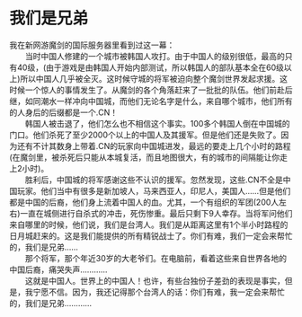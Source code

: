 # 我们是兄弟

我在新网游魔剑的国际服务器里看到过这一幕：  
　　当时中国人修建的一个城市被韩国人攻打。由于中国人的级别很低，最高的只有40级，(由于游戏是由韩国人开始内部测试，所以韩国人的部队基本全在60级以上)所以中国人几乎被全灭。这时候守城的将军被迫向整个魔剑世界发起求援。这时候一个惊人的事情发生了。从魔剑的各个角落赶来了一批批的队伍。他们前赴后继，如同潮水一样冲向中国城，而他们无论名字是什么，来自哪个城市，他们所有的人身后的后缀都是一个.CN！  
　　韩国人被击退了，他们怎么也不相信这个事实。100多个韩国人倒在中国城的门口。他们杀死了至少2000个以上的中国人及其援军。但是他们还是失败了。因为还有不计其数身上带着.CN的玩家向中国城进发，最远的要走上几个小时的路程(在魔剑里，被杀死后只能从本城复活，而且地图很大，有的城市的间隔能让你走上2小时)。  
　　胜利后，中国城的将军感谢这些不认识的援军。忽然发现，这些.CN不全是中国玩家。他们当中有很多是新加坡人，马来西亚人，印尼人，美国人……但是他们都是中国的后裔，他们身上流着中国人的血。尤其，一个有组织的军团(200人左右)一直在城侧进行自杀式的冲击，死伤惨重。最后只剩下9人幸存。当将军问他们来自哪里的时候，他们说，我们是台湾人。我们是从距离这里有1个半小时路程的日月城赶来的。这是我们能提供的所有精锐战士了。你们有难，我们一定会来帮忙的，我们是兄弟……  
　　那个将军，那个年近30岁的大老爷们。在电脑前，看着这些来自世界各地的中国后裔，痛哭失声…………  
　　这就是中国人。世界上的中国人！也许，有些台独份子差劲的表现是事实，但是，我宁愿不信。因为，我还记得那个台湾人的话：你们有难，我一定会来帮忙的，我们是兄弟…………
  